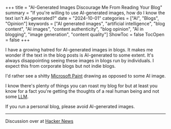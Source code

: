 +++
title = "AI-Generated Images Discourage Me From Reading Your Blog"
summary = "If you're willing to use AI-generated images, how do I know the text isn't AI-generated?"
date = "2024-10-01"
categories = ["AI", "Blogs", "Opinion"]
keywords = ["AI generated images", "artificial intelligence", "blog content", "AI images", "content authenticity", "blog opinion", "AI in blogging", "image generation", "content quality"]
ShowToc = false
TocOpen = false
+++

I have a growing hatred for AI-generated images in blogs. It makes me wonder if the text in the blog posts is AI-generated to some extent. It's always disappointing seeing these images in blogs run by individuals. I expect this from corporate blogs but not indie blogs.

I'd rather see a shitty [Microsoft Paint](https://en.wikipedia.org/wiki/Microsoft_Paint) drawing as opposed to some AI image.

I know there's plenty of things you can roast my blog for but at least you know for a fact you're getting the thoughts of a real human being and not some [LLM](https://en.wikipedia.org/wiki/Large_language_model).

If you run a personal blog, please avoid AI-generated images.

---

Discussion over at [Hacker News](https://news.ycombinator.com/item?id=42506989)